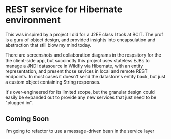 # REST service for Hibernate environment

This was inspired by a project I did for a J2EE class I took at BCIT. The prof is a guru of object design, and provided insights into encapsulation and abstraction that still blow my mind today.

There are screenshots and collaboration diagrams in the respsitory for the the client-side app, but succinctly this project uses stateless EJBs to manage a JNDI datasource in Wildfly via Hibernate, with an entity representation, and present those sevices in local and remote REST endpoints. In most cases it doesn't send the datastore's entity back, but just a custom object containing String responses.

It's over-engineered for its limited scope, but the granular design could easily be expanded out to provide any new services that just need to be "plugged in". 

## Coming Soon

I'm going to refactor to use a message-driven bean in the service layer
